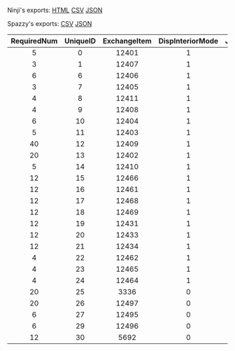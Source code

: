 Ninji's exports: [HTML](https://wuffs.org/acnh/bcsv_140/html/CalendarEventJuneBrideExchange.html) [CSV](https://wuffs.org/acnh/bcsv_140/csv/CalendarEventJuneBrideExchange.csv) [JSON](https://wuffs.org/acnh/bcsv_140/json/CalendarEventJuneBrideExchange.json)

Spazzy's exports: [CSV](https://github.com/McSpazzy/acnh-csv/blob/master/CalendarEventJuneBrideExchange.csv) [JSON](https://github.com/McSpazzy/acnh-json/blob/master/CalendarEventJuneBrideExchange.json)

| RequiredNum | UniqueID | ExchangeItem | DispInteriorMode | JuneBrideProgress |
|:--:|:--:|:--:|:--:|:--:|
| 5 | 0 | 12401 | 1 | 1 | 
| 3 | 1 | 12407 | 1 | 1 | 
| 6 | 6 | 12406 | 1 | 2 | 
| 3 | 7 | 12405 | 1 | 2 | 
| 4 | 8 | 12411 | 1 | 3 | 
| 4 | 9 | 12408 | 1 | 3 | 
| 6 | 10 | 12404 | 1 | 4 | 
| 5 | 11 | 12403 | 1 | 4 | 
| 40 | 12 | 12409 | 1 | 5 | 
| 20 | 13 | 12402 | 1 | 6 | 
| 5 | 14 | 12410 | 1 | 6 | 
| 12 | 15 | 12466 | 1 | 1 | 
| 12 | 16 | 12461 | 1 | 2 | 
| 12 | 17 | 12468 | 1 | 7 | 
| 12 | 18 | 12469 | 1 | 7 | 
| 12 | 19 | 12431 | 1 | 1 | 
| 12 | 20 | 12433 | 1 | 7 | 
| 12 | 21 | 12434 | 1 | 7 | 
| 4 | 22 | 12462 | 1 | 1 | 
| 4 | 23 | 12465 | 1 | 7 | 
| 4 | 24 | 12464 | 1 | 7 | 
| 20 | 25 | 3336 | 0 | 7 | 
| 20 | 26 | 12497 | 0 | 7 | 
| 6 | 27 | 12495 | 0 | 7 | 
| 6 | 29 | 12496 | 0 | 7 | 
| 12 | 30 | 5692 | 0 | 7 | 
